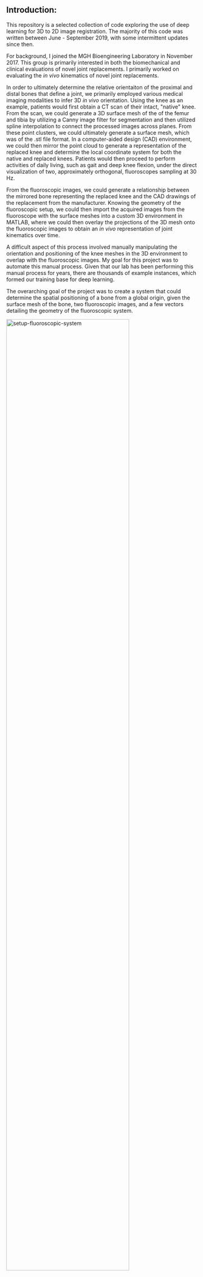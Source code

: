 ## Introduction:

This repository is a selected collection of code exploring the use of deep learning for 3D to 2D image registration. The majority of this code was written between June - September 2019, with some intermittent updates since then. 

For background, I joined the MGH Bioengineering Laboratory in November 2017. This group is primarily interested in both the biomechanical and clinical evaluations of novel joint replacements. I primarily worked on evaluating the *in vivo* kinematics of novel joint replacements.

In order to ultimately determine the relative orientaiton of the proximal and distal bones that define a joint, we primarily employed various medical imaging modalities to infer 3D *in vivo* orientation. Using the knee as an example, patients would first obtain a CT scan of their intact, "native" knee. From the scan, we could generate a 3D surface mesh of the of the femur and tibia by utilizing a Canny image filter for segmentation and then utilized spline interpolation to connect the processed images across planes. From these point clusters, we could ultimately generate a surface mesh, which was of the .stl file format. In a computer-aided design (CAD) environment, we could then mirror the point cloud to generate a representation of the replaced knee and determine the local coordinate system for both the native and replaced knees. Patients would then proceed to perform activities of daily living, such as gait and deep knee flexion, under the direct visualization of two, approximately orthogonal, fluoroscopes sampling at 30 Hz.

From the fluoroscopic images, we could generate a relationship between the mirrored bone representing the replaced knee and the CAD drawings of the replacement from the manufacturer. Knowing the geometry of the fluoroscopic setup, we could then import the acquired images from the fluoroscope with the surface meshes into a custom 3D environment in MATLAB, where we could then overlay the projections of the 3D mesh onto the fluoroscopic images to obtain an *in vivo* representation of joint kinematics over time.

A difficult aspect of this process involved manually manipulating the orientation and positioning of the knee meshes in the 3D environment to overlap with the fluoroscopic images. My goal for this project was to automate this manual process. Given that our lab has been performing this manual process for years, there are thousands of example instances, which formed our training base for deep learning.

The overarching goal of the project was to create a system that could determine the spatial positioning of a bone from a global origin, given the surface mesh of the bone, two fluoroscopic images, and a few vectors detailing the geometry of the fluoroscopic system.

<img src="./background/images/DFIS_setup.png" alt="setup-fluoroscopic-system" width=80% />



## Relevant Background:

The background for this project mainly concerns image registration. I will defer a more extensive discussion of medical image registration, as it has previously been covered extensively. For extensive introductions to medical image registration, I recommend a 2001 [review article](https://pubmed.ncbi.nlm.nih.gov/11277237/) by Hill et al. and a 2008 [review article](https://pubmed.ncbi.nlm.nih.gov/18270067/) by Mark Holden. Additionally, it is important to note that solving this problem has previously been attempted by previous members of our research group(see [here](https://pubmed.ncbi.nlm.nih.gov/16813450/) and [here](https://pubmed.ncbi.nlm.nih.gov/21806411/)); however, it is important to note that the practical implementation of these methods was never successful, and to this day, all frames that are utilized for publication have been manually matched. A contributing reason for the lack of success of the methods detailed above involves the presence of fluorscopic artifacts from the contralateral knee (see image below). To even deterine what laterality is being evaluated requires knowledge of the preceding images or a binary designation of whether the knee being evaluated is or is not the replaced knee. For this reason and others, I hypothesized  the problem would be better solved utilizing principles of deep learning, as has been done for other imaging modalities (see [here](https://pubmed.ncbi.nlm.nih.gov/30579222/)).

<img src="./background/images/examp_img_1_repro.png" alt="fluoro-artifact-example" width=40% />



The code for the project was written in [Python 3.7](https://www.python.org/downloads/). The deep learning library utilized was [TensorFlow v2.0.0](https://www.tensorflow.org/versions/), and the code was executed on a Unix-based, private  computing cluster that implemented an LSF scheduler. Training was performed on two CUDA-enabled, 16 GB [Tesla P100](https://developer.nvidia.com/cuda-gpus) GPUs from [Nvidia](https://www.nvidia.com/en-us/).



## Hierarchical Directory Structure:

Given that this project dealt with medical imaging data, it is important to note, first and foremost, that there is no direct medical imaging data contained within this repository. The repository has been scanned multiple times to ensure that any images included have been generated by me and do not contain any metadata associated with patients or the hospital of origin. Furthermore, there is no patient data contained with the Python code files. All references to the directory structure of the computational cluster have likewise been removed.

The directory structure is as follows:

<img src="./background/images/directory_structure.png" />

It is important to note that examples of the original data directory structure have been replicated for completion, and there is no data contained in the nested directories of the given activities.



## Brief Description of Model Architecture:

The overarching goal of this project was to generate a vector detailing the global position of a specific bone. This parameter vector is of the form:
$$
\mathbf{\hat{w}} = \begin{bmatrix} \hat{x}&\hat{y}&\hat{z}&\hat{\theta}&\hat{\phi}&\hat{\psi} \end{bmatrix} ,
$$
where $\hat{x}$, $\hat{y}$, and $\hat{z}$ represent translations from a global origin and $\hat{\theta}$, $\hat{\phi}$ , and $\hat{\psi}$ represent angles of a rotation matrix, $\mathbf{R_\text{rotation}}$, for $\mathbb{R}^3$ Euclidean space.
$$
\mathbf{R_\text{rotation}} = \mathbf{R_z} \mathbf{R_y} \mathbf{R_x} \hspace{0.2em} \text{, where:}
$$

$$
\mathbf{R_{x}}=
  \begin{bmatrix}
    1 & 0 & 0 \\
    0 & \cos(\theta) & -\sin(\theta) \\
    0 & \sin(\theta) & \cos(\theta) \\
  \end{bmatrix} \\
  
\mathbf{R_{y}}=
  \begin{bmatrix}
    \cos(\phi) & 0 & \sin(\phi) \\
    0 & 1 & 0 \\
    -sin(\phi) & 0 & \cos(\phi) \\
  \end{bmatrix} \\
  
\mathbf{R_{z}}=
  \begin{bmatrix}
    \cos(\psi) & -\sin(\psi) & 0 \\
    \sin(\psi) &  \cos(\psi) & 0 \\
    0 & 0 & 1\\
  \end{bmatrix}
$$

As can be seen from the description of the parameter vector, this deep learning method is attempting to predict the rigid body transformation of a given bone from the global origin. Rigid body assumptions are what are currently used for kinematic analysis.

As there were thousands (~6200) of previously matched frames, the calibration data (detailing the geometry of the fluoroscopic setup), fluoroscopic data, and voxel data (generated from surface mesh in the form of a voxelized data set) were first collated into large matrices containing the respective data, which were organized by matched frame, so the same index across all three matrices corresponded to the same frame. These compilation matrices were first generated by code in the `fluoro/code/datacomp` directory. The training dataset was further supplemented by generating random rotations of both the voxelized dataset and the fluoroscopic images to make the trained model more robust and  capable to detect higher-level relationships between the mesh data and fluoroscopic data.

The first model architecture employed 3D convolutions to the voxel dataset, 2D convolutions to the fluoroscopic dataset, and then fully connected layers on top of the calibration data. The output of these various subdivisions were then appended together to generate a fully connected layer that went into the output parameter vector.

<img src="./background/images/nn_iteration_1.png" width=100% />

This model had approximately 4 million tunable parameters, so after playing with various hyperparameters, I determined that the parameter space was to large to converge to an optimal solution. An example of the output parameter vector error is shown below.

<img src="./background/images/nn_iteration_1_output_parameter_error.png" width=75% />

The next iterations of the network architecture employed skip connections based on the seminal [2015 residual network](https://arxiv.org/abs/1512.03385) paper by He et al. The parameter space for tuning decreased by 75% to less than 1 million parameters. 

<img src="./background/images/nn_iteration_2.png" width=100% />

This model iteration both converged faster and had a lower validation set error.

<img src="./background/images/nn_iteration_2_output_parameter_error.png" width=75% />

<img src="./background/images/nn_iteration_2_ooutput_parameter_example.png" width=75% />



## Conclusions:

Overall, the experience demonstrated that the parameter vectors detailing the rigid body transformation of a given bone could be approximated through the use of deep learning. Although still not able to exactly replicate the manually matched parameter vectors, this study demonstrated feasibility in the method and future iterations could improve upon the results detailed above.



## Possible Next Steps:

The next iteration of the model would attempt to take the 2D fluoroscopic images and produce upsampled, voxelized models of the surface meshes, from which the 3D orientation can inferred. This model will hopefully reduce the overfitting that occurs when nearly a million parameters must be tuned. 

<img src="./background/images/nn_iteration_3.png" style="zoom:35%;" />
